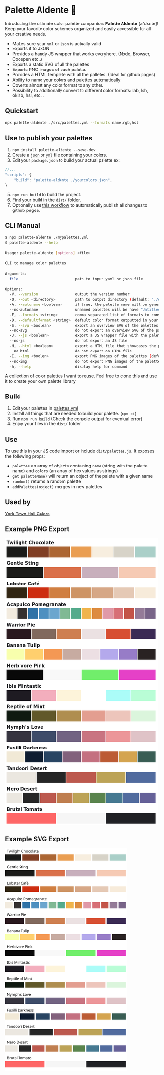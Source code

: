 # Palette Aldente 🍝

Introducing the ultimate color palette companion: **Palette Aldente** [alˈdɛnte]! Keep your favorite color schemes organized and easily accessible for all your creative needs.

- Makes sure your `yml` or `json` is actually valid
- Exports it to JSON
- Provides a handy JS wrapper that works everyhere. (Node, Browser, Codepen etc..)
- Exports a static SVG of all the palettes
- Exports PNG images of each palette.
- Provides a HTML templete with all the palletes. (Ideal for github pages)
- Ability to name your colors and palettes automatically
- Coverts almost any color format to any other.
- Possibility to additionally convert to different color formats: lab, lch, oklab, hsl, etc...

## Quickstart
  
```bash
npx palette-aldente ./src/palettes.yml --formats name,rgb,hsl
```

## Use to publish your palettes

1. `npm install palette-aldente --save-dev`
2. Create a [`json`](https://github.com/studioyorktown/coloryorktownhall/blob/main/src/merged.json) or [`yml`](https://github.com/meodai/palette-aldente/blob/main/src/palettes.yml) file containing your colors.
3. Edit your `package.json` to build your actual palette ex: 
```js
//...
"scripts": {
    "build": "palette-aldente ./yourcolors.json",
}
```
5. `npm run build` to build the project.
6. Find your build in the `dist/` folder.
7. Optionally use [this workflow](https://github.com/meodai/palette-aldente/blob/main/.github/workflows/node.js.yml) to automatically publish all changes to github pages.

## CLI Manual

```bash
$ npx palette-aldente ./mypalettes.yml 
$ palette-aldente --help

Usage: palette-aldente [options] <file>

CLI to manage color palettes

Arguments:
  file                          path to input yaml or json file

Options:
  -V, --version                 output the version number
  -O, --out <directory>         path to output directory (default: "./dist")
  -A, --autoname <boolean>      if true, the palette name will be generated from the colors contained (default: true)
  --no-autoname                 unnamed palettes will be have "Untitled <n>" as name
  -F, --formats <string>        comma separated list of formats to convert to
  -D, --defaultformat <string>  default color format outputted in your target file (default: "hex")
  -S, --svg <boolean>           export an overview SVG of the palettes (default: true)
  --no-svg                      do not export an overview SVG of the palettes
  -J, --js <boolean>            export a JS wrapper file with the palettes an a minimal API (default: true)
  --no-js                       do not export an JS file
  -H, --html <boolean>          export a HTML file that showcases the palettes (default: true)
  --no-html                     do not export an HTML file
  -I, --img <boolen>            export PNG images of the palettes (default: true)
  --no-img                      do not export PNG images of the palettes
  -h, --help                    display help for command
```

A collection of color palettes I want to reuse.
Feel free to clone this and use it to create your own palette library

## Build

1. Edit your palettes in [palettes.yml](/src/palettes.yml)
2. Install all things that are needed to build your palette. (`npm ci`)
3. Run `npm run build` (Check the console output for eventual error)
4. Enjoy your files in the `dist/` folder

## Use

To use this in your JS code import or include `dist/palettes.js`. It exposes the following props:
- `palettes` an array of objects containing `name` (string with the palette name) and `colors` (an array of hex values as strings)
- `get(paletteName)` will return an object of the palete with a given name
- `random()` returns a random palette
- `addPalettes(object)` merges in new palettes

## Used by
[York Town Hall Colors](https://github.com/studioyorktown/coloryorktownhall)

## Example PNG Export

![List of Palettes as PNG](/dist/palettes.png)

## Example SVG Export

![List of Palettes as SVG](/dist/palettes.svg)
